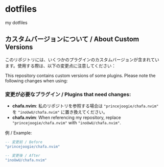 # dotfiles
my dotfiles

## カスタムバージョンについて / About Custom Versions

このリポジトリには、いくつかのプラグインのカスタムバージョンが含まれています。使用する際は、以下の変更点に注意してください：

This repository contains custom versions of some plugins. Please note the following changes when using:

### 変更が必要なプラグイン / Plugins that need changes:

- **chafa.nvim**: 私のリポジトリを参照する場合は `"princejoogie/chafa.nvim"` を `"inoUwU/chafa.nvim"` に置き換えてください。
- **chafa.nvim**: When referencing my repository, replace `"princejoogie/chafa.nvim"` with `"inoUwU/chafa.nvim"`.

例 / Example:
```lua
-- 変更前 / Before
"princejoogie/chafa.nvim"

-- 変更後 / After  
"inoUwU/chafa.nvim"
```
